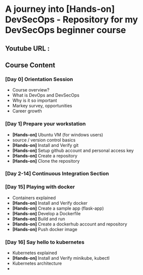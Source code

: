 # A journey into **[Hands-on]** DevSecOps - Repository for my DevSecOps beginner course

## Youtube URL :  

## Course Content

### [Day 0] Orientation Session
- Course overview?
- What is DevOps and DevSecOps
- Why is it so important
- Markey survey, opportunities
- Career growth 

### [Day 1] Prepare your workstation
- **[Hands-on]** Ubuntu VM (for windows users)
- source / version control basics 
- **[Hands-on]** Install and Verify git
- **[Hands-on]** Setup github account and personal access key
- **[Hands-on]** Create a repository
- **[Hands-on]** Clone the repository

### [Day 2-14] Continuous Integration Section

### [Day 15] Playing with docker
- Containers explained
- **[Hands-on]** Install and Verify docker
- **[Hands-on]** Create a sample app (flask-app)
- **[Hands-on]** Develop a Dockerfile
- **[Hands-on]** Build and run
- **[Hands-on]** Create a dockerhub account and repository
- **[Hands-on]** Push docker image

### [Day 16] Say hello to kubernetes
- Kubernetes explained
- **[Hands-on]** Install and Verify minikube, kubectl
- Kubernetes architecture
- 